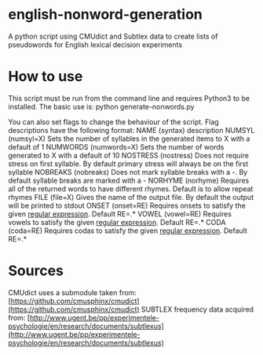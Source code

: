 # english-nonword-generation
A python script using CMUdict and Subtlex data to create lists of pseudowords for English lexical decision experiments

# How to use

This script must be run from the command line and requires Python3 to be installed.
The basic use is: python generate-nonwords.py

You can also set flags to change the behaviour of the script. Flag descriptions have the following format: NAME (syntax) description
	NUMSYL (numsyl=X) Sets the number of syllables in the generated items to X with a default of 1
	NUMWORDS (numwords=X) Sets the number of words generated to X with a default of 10
	NOSTRESS (nostress) Does not require stress on first syllable. By default primary stress will always be on the first syllable
	NOBREAKS (nobreaks) Does not mark syllable breaks with a -. By default syllable breaks are marked with a -
	NORHYME (norhyme) Requires all of the returned words to have different rhymes. Default is to allow repeat rhymes
	FILE (file=X) Gives the name of the output file. By default the output will be printed to stdout
	ONSET (onset=RE) Requires onsets to satisfy the given [regular expression](https://docs.python.org/3/library/re.html). Default RE=.*
	VOWEL (vowel=RE) Requires vowels to satisfy the given [regular expression](https://docs.python.org/3/library/re.html). Default RE=.*
	CODA (coda=RE) Requires codas to satisfy the given [regular expression](https://docs.python.org/3/library/re.html). Default RE=.*

# Sources 
CMUdict uses a submodule taken from: [https://github.com/cmusphinx/cmudict](https://github.com/cmusphinx/cmudict)
SUBTLEX frequency data acquired from: [http://www.ugent.be/pp/experimentele-psychologie/en/research/documents/subtlexus](http://www.ugent.be/pp/experimentele-psychologie/en/research/documents/subtlexus)
